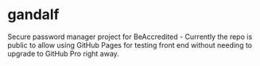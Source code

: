 # gandalf
Secure password manager project for BeAccredited - Currently the repo is public to allow using GitHub Pages for testing front end without needing to upgrade to GitHub Pro right away.
